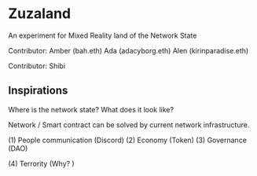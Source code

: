 # Zuzaland


An experiment for Mixed Reality land of the Network State

Contributor: 
Amber (bah.eth)
Ada (adacyborg.eth)
Alen (kirinparadise.eth)


Contributor: 
Shibi


## Inspirations  

Where is the network state?
What does it look like? 

Network / Smart contract can be solved by current network infrastructure. 

(1) People communication  (Discord)
(2) Economy  (Token) 
(3) Governance (DAO)

(4) Terrority (Why? )

## 
